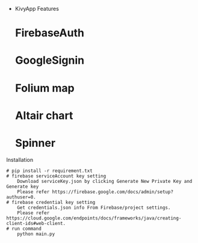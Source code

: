 - KivyApp Features
    # FirebaseAuth
    # GoogleSignin
    # Folium map
    # Altair chart
    # Spinner

Installation

    # pip install -r requirement.txt
    # firebase serviceAccount key setting
        Download serviceKey.json by clicking Generate New Private Key and Generate key
        Please refer https://firebase.google.com/docs/admin/setup?authuser=0.
    # firebase credential key setting
        Get credentials.json info From Firebase/project settings. 
        Please refer https://cloud.google.com/endpoints/docs/frameworks/java/creating-client-ids#web-client.
    # run command
        python main.py








